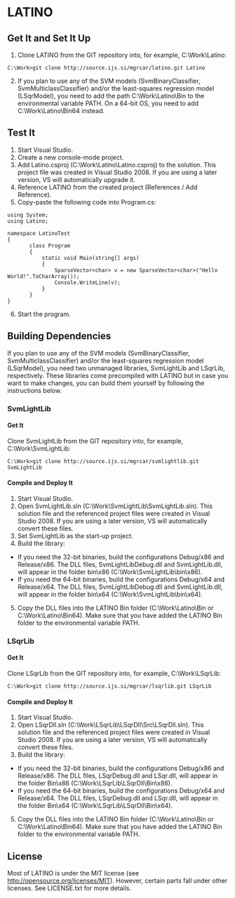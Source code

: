 LATINO
======

Get It and Set It Up
--------------------

1. Clone LATINO from the GIT repository into, for example, C:\Work\Latino:

 ```
 C:\Work>git clone http://source.ijs.si/mgrcar/latino.git Latino
 ```

2. If you plan to use any of the SVM models (SvmBinaryClassifier, SvmMulticlassClassifier) and/or the least-squares regression model (LSqrModel), you need to add the path C:\Work\Latino\Bin to the environmental variable PATH. On a 64-bit OS, you need to add C:\Work\Latino\Bin64 instead.

Test It
-------

1. Start Visual Studio.
2. Create a new console-mode project.
3. Add Latino.csproj (C:\Work\Latino\Latino.csproj) to the solution. This project file was created in Visual Studio 2008. If you are using a later version, VS will automatically upgrade it.
4. Reference LATINO from the created project (References / Add Reference).
5. Copy-paste the following code into Program.cs:

 ```
 using System;
 using Latino;
 
 namespace LatinoTest
 {
        class Program
        {
            static void Main(string[] args)
            {
                SparseVector<char> v = new SparseVector<char>("Hello World!".ToCharArray());
                Console.WriteLine(v);
            }
        }
 }
 ```

6. Start the program.

Building Dependencies
---------------------

If you plan to use any of the SVM models (SvmBinaryClassifier, SvmMulticlassClassifier) and/or the least-squares regression model (LSqrModel), you need two unmanaged libraries, SvmLightLib and LSqrLib, respectively. These libraries come precompiled with LATINO but in case you want to make changes, you can build them yourself by following the instructions below.

### SvmLightLib

#### Get It

Clone SvmLightLib from the GIT repository into, for example, C:\Work\SvmLightLib:

```
C:\Work>git clone http://source.ijs.si/mgrcar/svmlightlib.git SvmLightLib
```

#### Compile and Deploy It

1. Start Visual Studio.
2. Open SvmLightLib.sln (C:\Work\SvmLightLib\SvmLightLib.sln). This solution file and the referenced project files were created in Visual Studio 2008. If you are using a later version, VS will automatically convert these files.
3. Set SvmLightLib as the start-up project.
4. Build the library:
  * If you need the 32-bit binaries, build the configurations Debug/x86 and Release/x86. The DLL files, SvmLightLibDebug.dll and SvmLightLib.dll, will appear in the folder bin\x86 (C:\Work\SvmLightLib\bin\x86).
  * If you need the 64-bit binaries, build the configurations Debug/x64 and Release/x64. The DLL files, SvmLightLibDebug.dll and SvmLightLib.dll, will appear in the folder bin\x64 (C:\Work\SvmLightLib\bin\x64).
5. Copy the DLL files into the LATINO Bin folder (C:\Work\Latino\Bin or C:\Work\Latino\Bin64). Make sure that you have added the LATINO Bin folder to the environmental variable PATH.

### LSqrLib

#### Get It

Clone LSqrLib from the GIT repository into, for example, C:\Work\LSqrLib:

```
C:\Work>git clone http://source.ijs.si/mgrcar/lsqrlib.git LSqrLib
```

#### Compile and Deploy It

1. Start Visual Studio.
2. Open LSqrDll.sln (C:\Work\LSqrLib\LSqrDll\Src\LSqrDll.sln). This solution file and the referenced project files were created in Visual Studio 2008. If you are using a later version, VS will automatically convert these files.
3. Build the library:
  * If you need the 32-bit binaries, build the configurations Debug/x86 and Release/x86. The DLL files, LSqrDebug.dll and LSqr.dll, will appear in the folder Bin\x86 (C:\Work\LSqrLib\LSqrDll\Bin\x86).
  * If you need the 64-bit binaries, build the configurations Debug/x64 and Release/x64. The DLL files, LSqrDebug.dll and LSqr.dll, will appear in the folder Bin\x64 (C:\Work\LSqrLib\LSqrDll\Bin\x64).
5. Copy the DLL files into the LATINO Bin folder (C:\Work\Latino\Bin or C:\Work\Latino\Bin64). Make sure that you have added the LATINO Bin folder to the environmental variable PATH.

License
-------

Most of LATINO is under the MIT license (see http://opensource.org/licenses/MIT). However, certain parts fall under other licenses. See LICENSE.txt for more details.